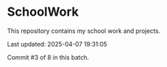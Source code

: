 # SchoolWork

This repository contains my school work and projects.

Last updated: 2025-04-07 19:31:05

Commit #3 of 8 in this batch.